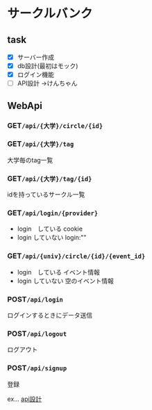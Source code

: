 # サークルバンク
## task

- [x] サーバー作成  
- [x] db設計(最初はモック) 
- [x] ログイン機能 
- [ ] API設計 ->けんちゃん

## WebApi

### GET```/api/{大学}/circle/{id}```  
### GET```/api/{大学}/tag```  
大学毎のtag一覧  
### GET```/api/{大学}/tag/{id}```  
idを持っているサークル一覧
### GET```/api/login/{provider}```  
- login　している
 cookie
- login していない
 login:""
 
### GET```/api/{univ}/circle/{id}/{event_id}```
- login　している
 イベント情報
- login していない
 空のイベント情報
 
### POST```/api/login```
ログインするときにデータ送信
### POST```/api/logout```
ログアウト
### POST```/api/signup```
登録

ex...
[api設計](https://hackmd.io/KYBg7AZgxgjDAmBaAnAFgEwUamBWGiARpAByIBsJJs6M5I6JAhkA)

